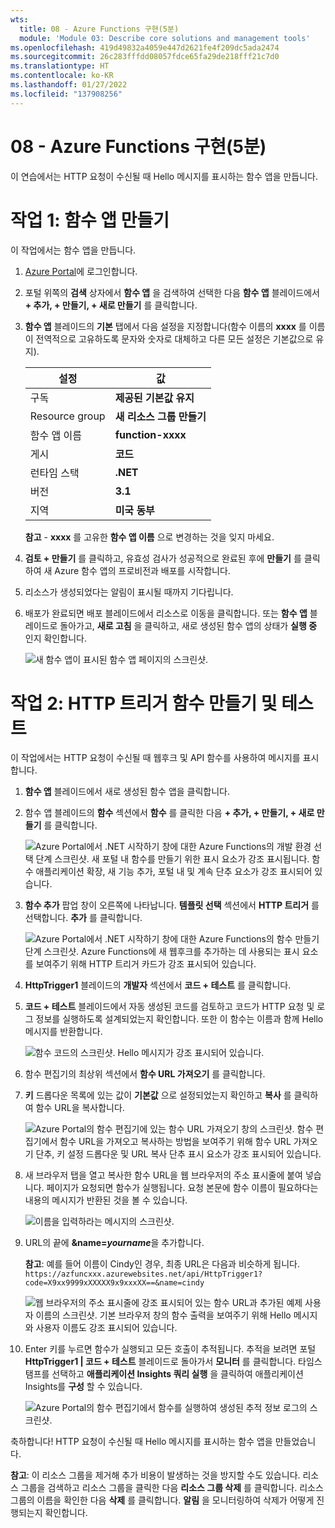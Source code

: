 ```yaml
---
wts:
  title: 08 - Azure Functions 구현(5분)
  module: 'Module 03: Describe core solutions and management tools'
ms.openlocfilehash: 419d49832a4059e447d2621fe4f209dc5ada2474
ms.sourcegitcommit: 26c283fffdd08057fdce65fa29de218fff21c7d0
ms.translationtype: HT
ms.contentlocale: ko-KR
ms.lasthandoff: 01/27/2022
ms.locfileid: "137908256"
---
```

# <a name="08---implement-azure-functions-5-min"></a>08 - Azure Functions 구현(5분)

이 연습에서는 HTTP 요청이 수신될 때 Hello 메시지를 표시하는 함수 앱을 만듭니다. 

# <a name="task-1-create-a-function-app"></a>작업 1: 함수 앱 만들기 

이 작업에서는 함수 앱을 만듭니다.

1. [Azure Portal](https://portal.azure.com)에 로그인합니다.

2. 포털 위쪽의 **검색** 상자에서 **함수 앱** 을 검색하여 선택한 다음 **함수 앱** 블레이드에서 **+ 추가, + 만들기, + 새로 만들기** 를 클릭합니다.

3. **함수 앱** 블레이드의 **기본** 탭에서 다음 설정을 지정합니다(함수 이름의 **xxxx** 를 이름이 전역적으로 고유하도록 문자와 숫자로 대체하고 다른 모든 설정은 기본값으로 유지). 

    | 설정 | 값 |
    | -- | --|
    | 구독 | **제공된 기본값 유지** |
    | Resource group | **새 리소스 그룹 만들기** |
    | 함수 앱 이름 | **function-xxxx** |
    | 게시 | **코드** |
    | 런타임 스택 | **.NET** |
    | 버전 | **3.1** |
    | 지역 | **미국 동부** |

    **참고** - **xxxx** 를 고유한 **함수 앱 이름** 으로 변경하는 것을 잊지 마세요.

4. **검토 + 만들기** 를 클릭하고, 유효성 검사가 성공적으로 완료된 후에 **만들기** 를 클릭하여 새 Azure 함수 앱의 프로비전과 배포를 시작합니다.

5. 리소스가 생성되었다는 알림이 표시될 때까지 기다립니다.

6. 배포가 완료되면 배포 블레이드에서 리소스로 이동을 클릭합니다. 또는 **함수 앱** 블레이드로 돌아가고, **새로 고침** 을 클릭하고, 새로 생성된 함수 앱의 상태가 **실행 중** 인지 확인합니다. 

    ![새 함수 앱이 표시된 함수 앱 페이지의 스크린샷.](../images/0701.png)

# <a name="task-2-create-a-http-triggered-function-and-test"></a>작업 2: HTTP 트리거 함수 만들기 및 테스트

이 작업에서는 HTTP 요청이 수신될 때 웹후크 및 API 함수를 사용하여 메시지를 표시합니다. 

1. **함수 앱** 블레이드에서 새로 생성된 함수 앱을 클릭합니다. 

2. 함수 앱 블레이드의 **함수** 섹션에서 **함수** 를 클릭한 다음 **+ 추가, + 만들기, + 새로 만들기** 를 클릭합니다.

    ![Azure Portal에서 .NET 시작하기 창에 대한 Azure Functions의 개발 환경 선택 단계 스크린샷. 새 포털 내 함수를 만들기 위한 표시 요소가 강조 표시됩니다. 함수 애플리케이션 확장, 새 기능 추가, 포털 내 및 계속 단추 요소가 강조 표시되어 있습니다.](../images/0702.png)

3. **함수 추가** 팝업 창이 오른쪽에 나타납니다. **템플릿 선택** 섹션에서 **HTTP 트리거** 를 선택합니다. **추가** 를 클릭합니다. 

    ![Azure Portal에서 .NET 시작하기 창에 대한 Azure Functions의 함수 만들기 단계 스크린샷. Azure Functions에 새 웹후크를 추가하는 데 사용되는 표시 요소를 보여주기 위해 HTTP 트리거 카드가 강조 표시되어 있습니다.](../images/0702a.png)

4. **HttpTrigger1** 블레이드의 **개발자** 섹션에서 **코드 + 테스트** 를 클릭합니다. 

5. **코드 + 테스트** 블레이드에서 자동 생성된 코드를 검토하고 코드가 HTTP 요청 및 로그 정보를 실행하도록 설계되었는지 확인합니다. 또한 이 함수는 이름과 함께 Hello 메시지를 반환합니다. 

    ![함수 코드의 스크린샷. Hello 메시지가 강조 표시되어 있습니다.](../images/0704.png)

6. 함수 편집기의 최상위 섹션에서 **함수 URL 가져오기** 를 클릭합니다. 

7. **키** 드롭다운 목록에 있는 값이 **기본값** 으로 설정되었는지 확인하고 **복사** 를 클릭하여 함수 URL을 복사합니다. 

    ![Azure Portal의 함수 편집기에 있는 함수 URL 가져오기 창의 스크린샷. 함수 편집기에서 함수 URL을 가져오고 복사하는 방법을 보여주기 위해 함수 URL 가져오기 단추, 키 설정 드롭다운 및 URL 복사 단추 표시 요소가 강조 표시되어 있습니다.](../images/0705.png)

8. 새 브라우저 탭을 열고 복사한 함수 URL을 웹 브라우저의 주소 표시줄에 붙여 넣습니다. 페이지가 요청되면 함수가 실행됩니다. 요청 본문에 함수 이름이 필요하다는 내용의 메시지가 반환된 것을 볼 수 있습니다.

    ![이름을 입력하라는 메시지의 스크린샷.](../images/0706.png)

9. URL의 끝에 **&name=*yourname***을 추가합니다.

    **참고**: 예를 들어 이름이 Cindy인 경우, 최종 URL은 다음과 비슷하게 됩니다. `https://azfuncxxx.azurewebsites.net/api/HttpTrigger1?code=X9xx9999xXXXXX9x9xxxXX==&name=cindy`

    ![웹 브라우저의 주소 표시줄에 강조 표시되어 있는 함수 URL과 추가된 예제 사용자 이름의 스크린샷. 기본 브라우저 창의 함수 출력을 보여주기 위해 Hello 메시지와 사용자 이름도 강조 표시되어 있습니다.](../images/0707.png)

10. Enter 키를 누르면 함수가 실행되고 모든 호출이 추적됩니다. 추적을 보려면 포털 **HttpTrigger1 \| 코드 + 테스트** 블레이드로 돌아가서 **모니터** 를 클릭합니다. 타임스탬프를 선택하고 **애플리케이션 Insights 쿼리 실행** 을 클릭하여 애플리케이션 Insights를 **구성** 할 수 있습니다.

    ![Azure Portal의 함수 편집기에서 함수를 실행하여 생성된 추적 정보 로그의 스크린샷.](../images/0709.png) 

축하합니다! HTTP 요청이 수신될 때 Hello 메시지를 표시하는 함수 앱을 만들었습니다.  

**참고**: 이 리소스 그룹을 제거해 추가 비용이 발생하는 것을 방지할 수도 있습니다. 리소스 그룹을 검색하고 리소스 그룹을 클릭한 다음 **리소스 그룹 삭제** 를 클릭합니다. 리소스 그룹의 이름을 확인한 다음 **삭제** 를 클릭합니다. **알림** 을 모니터링하여 삭제가 어떻게 진행되는지 확인합니다.
